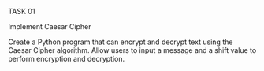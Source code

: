 TASK 01

Implement Caesar Cipher

Create a Python program that can encrypt and decrypt text using the Caesar Cipher algorithm. Allow users to input a message and a shift value to perform encryption and decryption.
